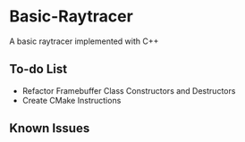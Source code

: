 # Basic-Raytracer
A basic raytracer implemented with C++

## To-do List
- Refactor Framebuffer Class Constructors and Destructors
- Create CMake Instructions

## Known Issues